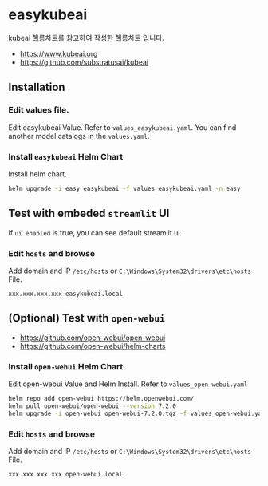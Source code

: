 
# easykubeai

kubeai 헬름차트를 참고하여 작성한 헬름차트 입니다.
* https://www.kubeai.org
* https://github.com/substratusai/kubeai



## Installation

### Edit values file.
Edit easykubeai Value. Refer to `values_easykubeai.yaml`.
You can find another model catalogs in the `values.yaml`. 

### Install `easykubeai` Helm Chart
Install helm chart.
```sh
helm upgrade -i easy easykubeai -f values_easykubeai.yaml -n easy
```

## Test with embeded `streamlit` UI
If `ui.enabled` is true, you can see default streamlit ui.
### Edit `hosts` and browse
Add domain and IP `/etc/hosts` or `C:\Windows\System32\drivers\etc\hosts` File.
```
xxx.xxx.xxx.xxx easykubeai.local
```

## (Optional) Test with `open-webui`
* https://github.com/open-webui/open-webui
* https://github.com/open-webui/helm-charts 

### Install `open-webui` Helm Chart 
Edit open-webui Value and Helm Install. Refer to `values_open-webui.yaml`
```sh
helm repo add open-webui https://helm.openwebui.com/
helm pull open-webui/open-webui --version 7.2.0
helm upgrade -i open-webui open-webui-7.2.0.tgz -f values_open-webui.yaml -n easy
```

### Edit `hosts` and browse
Add domain and IP `/etc/hosts` or `C:\Windows\System32\drivers\etc\hosts` File.
```
xxx.xxx.xxx.xxx open-webui.local
```
